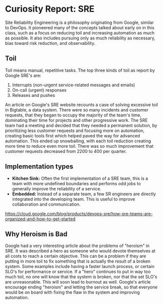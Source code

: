 # Curiosity Report: SRE

Site Reliability Engineering is a philosophy originating from Google, similar to DevOps. It pioneered many of the concepts talked about early on in this class, such as a focus on reducing toil and increasing automation as much as possible. It also includes pursuing only as much reliability as necessary, bias toward risk reduction, and observability.

## Toil

Toil means manual, repetitive tasks. The top three kinds of toil as report by Google SRE's are:
1. Interrupts (non-urgent service-related messages and emails)
2. On-call (urgent) responses
3. Releases and pushes

An article on Google's SRE website recounts a case of solving excessive toil in Bigtable, a data system. There were so many incidents and customer requests, that they began to occupy the majority of the team's time, dominating their time for projects and other progressive work. The SRE team had a meeting and decided that they needed a permanent solution, by prioritizing less customer requests and focusing more on automation, creating basic tools first which helped paved the way for advanced automation. This ended up snowballing, with each toil reduction creating more time to reduce even more toil. There was so much improvement that customer requests decreased from 2200 to 400 per quarter.

## Implementation types

- **Kitchen Sink:** Often the first implementation of a SRE team, this is a team with more undefined boundaries and performs odd jobs to generally improve the reliability of a service.
- **Embedded:** Instead of a separate team, a few SR engineers are directly integrated into the developing team. This is useful to improve collaboration and communication.

https://cloud.google.com/blog/products/devops-sre/how-sre-teams-are-organized-and-how-to-get-started

## Why Heroism is Bad
Google had a very interesting article about the problems of "heroism" in SRE. It was described a hero as someone who would devote themselves at all costs to reach a certain objective. This can be a problem if they are putting in more toil to fix something that is actually the result of a broken system. Some examples include having a faster launch process, or certain SLO's for performance or service. If a "hero" continues to put in way too much toil, no one will know that the system is broken, nor that the set SLO's are unreasonable. This will soon lead to burnout as well. Google's article encourage ending "heroism" and letting the service break, so that everyone would be on board with fixing the flaw in the system and improving automation.

